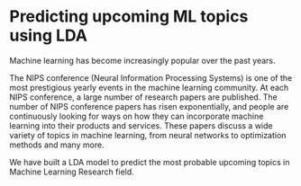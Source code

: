 # Predicting upcoming ML topics using LDA
Machine learning has become increasingly popular over the past years.

The NIPS conference (Neural Information Processing Systems) is one of the most prestigious yearly events in the machine learning community. At each NIPS conference, a large number of research papers are published. The number of NIPS conference papers has risen exponentially, and people are continuously looking for ways on how they can incorporate machine learning into their products and services. These papers discuss a wide variety of topics in machine learning, from neural networks to optimization methods and many more.

We have built a LDA model to predict the most probable upcoming topics in Machine Learning Research field.

